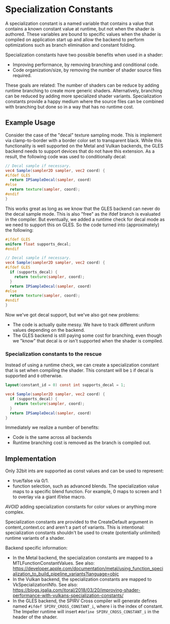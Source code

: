 # Specialization Constants

A specialization constant is a named variable that contains a value that contains a known constant
value at runtime, but not when the shader is authored. These variables are bound to specific values when
the shader is compiled on application start up and allow the backend to perform optimizations such as branch elimination and constant folding.

Specialization constants have two possible benefits when used in a shader:

  * Improving performance, by removing branching and conditional code.
  * Code organization/size, by removing the number of shader source files required.

These goals are related: The number of shaders can be reduce by adding runtime branching to create more generic shaders. Alternatively, branching can be reduced by adding more specialized shader variants. Specialization constants provide a happy medium where the source files can be combined with branching but done so in a way that has no runtime cost.

## Example Usage

Consider the case of the "decal" texture sampling mode. This is implement via clamp-to-border with
a border color set to transparent black. While this functionality is well supported on the Metal and
Vulkan backends, the GLES backend needs to support devices that do not have this extension. As a
result, the following code was used to conditionally decal:

```glsl
// Decal sample if necessary.
vec4 Sample(sampler2D sampler, vec2 coord) {
#ifdef GLES
  return IPSampleDecal(sampler, coord)
#else
  return texture(sampler, coord);
#endif
}
```

This works great as long as we know that the GLES backend can never do the decal sample mode. This is also "free" as the ifdef branch is evaluated in the compiler. But eventually, we added a runtime check for decal mode as we need to support this on GLES. So the code turned into (approximately) the following:

```glsl
#ifdef GLES
uniform float supports_decal;
#endif

// Decal sample if necessary.
vec4 Sample(sampler2D sampler, vec2 coord) {
#ifdef GLES
  if (supports_decal) {
    return texture(sampler, coord);
  }
  return IPSampleDecal(sampler, coord)
#else
  return texture(sampler, coord);
#endif
}
```

Now we've got decal support, but we've also got new problems:

* The code is actually quite messy. We have to track different uniform values depending on the backend.
* The GLES backend is still paying some cost for branching, even though we "know" that decal is or isn't supported when the shader is compiled.

### Specialization constants to the rescue

Instead of using a runtime check, we can create a specialization constant that is set when compiling the
shader. This constant will be `1` if decal is supported and `0` otherwise.

```glsl
layout(constant_id = 0) const int supports_decal = 1;

vec4 Sample(sampler2D sampler, vec2 coord) {
  if (supports_decal) {
    return texture(sampler, coord);
  }
  return IPSampleDecal(sampler, coord)
}

```

Immediately we realize a number of benefits:

* Code is the same across all backends
* Runtime branching cost is removed as the branch is compiled out.


## Implementation

Only 32bit ints are supported as const values and can be used to represent:

* true/false via 0/1.
* function selection, such as advanced blends. The specialization value maps to a specific blend function. For example, 0 maps to screen and 1 to overlay via a giant if/else macro.

*AVOID* adding specialization constants for color values or anything more complex.

Specialization constants are provided to the CreateDefault argument in content_context.cc and aren't a
part of variants. This is intentional: specialization constants shouldn't be used to create (potentially unlimited) runtime variants of a shader.

Backend specific information:
* In the Metal backend, the specialization constants are mapped to a MTLFunctionConstantValues. See also: https://developer.apple.com/documentation/metal/using_function_specialization_to_build_pipeline_variants?language=objc
* In the Vulkan backend, the specialization constants are mapped to VkSpecializationINfo. See also: https://blogs.igalia.com/itoral/2018/03/20/improving-shader-performance-with-vulkans-specialization-constants/
* In the GLES backend, the SPIRV Cross compiler will generate defines named `#ifdef SPIRV_CROSS_CONSTANT_i`, where i is the index of constant. The Impeller runtime will insert `#define SPIRV_CROSS_CONSTANT_i` in the header of the shader.